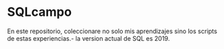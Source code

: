 # SQLcampo
En este repositorio, coleccionare no solo mis aprendizajes sino los scripts de estas experiencias.- la version actual de SQL es 2019.
